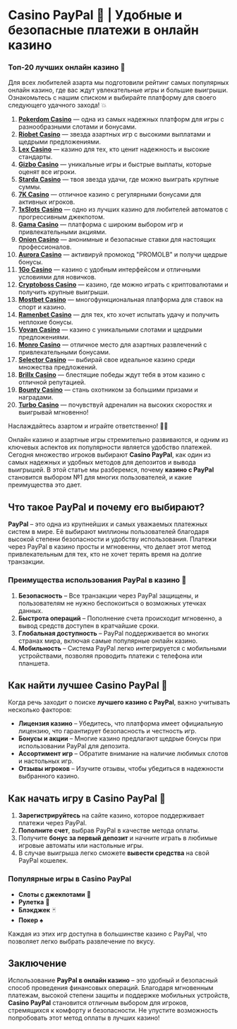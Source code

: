 # Casino PayPal 🎰 | Удобные и безопасные платежи в онлайн казино
### Топ-20 лучших онлайн казино 🎰

Для всех любителей азарта мы подготовили рейтинг самых популярных онлайн казино, где вас ждут увлекательные игры и большие выигрыши. Ознакомьтесь с нашим списком и выбирайте платформу для своего следующего удачного захода! 💥

1. **[Pokerdom Casino](https://brandplay.link/Bxg7SC7H)** — одна из самых надежных платформ для игры с разнообразными слотами и бонусами.
2. **[Riobet Casino](https://brandplay.link/dtx89f2L)** — звезда азартных игр с высокими выплатами и щедрыми предложениями.
3. **[Lex Casino](https://brandplay.link/2HFTmBc8)** — казино для тех, кто ценит надежность и высокие стандарты.
4. **[Gizbo Casino](https://gizbo-tea02.com/c8e962e89)** — уникальные игры и быстрые выплаты, которые оценят все игроки.
5. **[Starda Casino](https://brandplay.link/cpFQbWKn)** — твоя звезда удачи, где можно выиграть крупные суммы.
6. **[7K Casino](https://brandplay.link/dd46bNgD)** — отличное казино с регулярными бонусами для активных игроков.
7. **[1xSlots Casino](https://brandplay.link/R4xfxqdm)** — одно из лучших казино для любителей автоматов с прогрессивным джекпотом.
8. **[Gama Casino](https://brandplay.link/zrZpLFTP)** — платформа с широким выбором игр и привлекательными акциями.
9. **[Onion Casino](https://obclk001-2d.top/click?offer_id=986&partner_id=10542&landing_id=1798&utm_medium=affiliate&sub_1=oncasino3)** — анонимные и безопасные ставки для настоящих профессионалов.
10. **[Aurora Casino](https://10trafic-stat2.com/click/668546566bcc6313411604c7/6766/15114/subaccount?promocode=PROMOLB)** — активируй промокод "PROMOLB" и получи щедрые бонусы.
11. **[1Go Casino](https://1go-ircp01.com/ce015f410)** — казино с удобным интерфейсом и отличными условиями для новичков.
12. **[Cryptoboss Casino](https://cryptobossc.online/d847bcfa9)** — казино, где можно играть с криптовалютами и получить крупные выигрыши.
13. **[Mostbet Casino](https://ktbtis024ifqfn0mst.com/beQs)** — многофункциональная платформа для ставок на спорт и казино.
14. **[Ramenbet Casino](https://get.saltyram.com/ru/registration?apkpop=0&partner=p24970p3296034p5526)** — для тех, кто хочет испытать удачу и получить неплохие бонусы.
15. **[Vovan Casino](https://vovan.site/d2375cf9b)** — казино с уникальными слотами и щедрыми предложениями.
16. **[Monro Casino](https://mnr-ircp01.com/c3ce72a2c)** — отличное место для азартных развлечений с привлекательными бонусами.
17. **[Selector Casino](https://gosel.pl/SELVK)** — выбирай свое идеальное казино среди множества предложений.
18. **[Brillx Casino](https://brillx.pub/BRIVK)** — блестящие победы ждут тебя в этом казино с отличной репутацией.
19. **[Bounty Casino](https://bounty-casino.de/BOVK)** — стань охотником за большими призами и наградами.
20. **[Turbo Casino](https://turbo-casino.pro/TURVK)** — почувствуй адреналин на высоких скоростях и выигрывай мгновенно!

Наслаждайтесь азартом и играйте ответственно! 🎲🍀

Онлайн казино и азартные игры стремительно развиваются, и одним из ключевых аспектов их популярности является удобство платежей. Сегодня множество игроков выбирают **Casino PayPal**, как один из самых надежных и удобных методов для депозитов и вывода выигрышей. В этой статье мы разберемся, почему **казино с PayPal** становится выбором №1 для многих пользователей, и какие преимущества это дает.

## Что такое PayPal и почему его выбирают?

**PayPal** – это одна из крупнейших и самых уважаемых платежных систем в мире. Её выбирают миллионы пользователей благодаря высокой степени безопасности и удобству использования. Платежи через PayPal в казино просты и мгновенны, что делает этот метод привлекательным для тех, кто не хочет терять время на долгие транзакции.

### Преимущества использования PayPal в казино 🎲

1. **Безопасность** – Все транзакции через PayPal защищены, и пользователям не нужно беспокоиться о возможных утечках данных.
2. **Быстрота операций** – Пополнение счета происходит мгновенно, а вывод средств доступен в кратчайшие сроки.
3. **Глобальная доступность** – PayPal поддерживается во многих странах мира, включая самые популярные онлайн казино.
4. **Мобильность** – Система PayPal легко интегрируется с мобильными устройствами, позволяя проводить платежи с телефона или планшета.

## Как найти лучшее Casino PayPal 💸

Когда речь заходит о поиске **лучшего казино с PayPal**, важно учитывать несколько факторов:

- **Лицензия казино** – Убедитесь, что платформа имеет официальную лицензию, что гарантирует безопасность и честность игр.
- **Бонусы и акции** – Многие казино предлагают щедрые бонусы при использовании PayPal для депозита.
- **Ассортимент игр** – Обратите внимание на наличие любимых слотов и настольных игр.
- **Отзывы игроков** – Изучите отзывы, чтобы убедиться в надежности выбранного казино.

## Как начать игру в Casino PayPal 🎰

1. **Зарегистрируйтесь** на сайте казино, которое поддерживает платежи через PayPal.
2. **Пополните счет**, выбрав PayPal в качестве метода оплаты.
3. Получите **бонус за первый депозит** и начните играть в любимые игровые автоматы или настольные игры.
4. В случае выигрыша легко сможете **вывести средства** на свой PayPal кошелек.

### Популярные игры в Casino PayPal

- **Слоты с джекпотами** 💎
- **Рулетка** 🎡
- **Блэкджек** 🃏
- **Покер** ♠️

Каждая из этих игр доступна в большинстве казино с PayPal, что позволяет легко выбрать развлечение по вкусу.

## Заключение

Использование **PayPal в онлайн казино** – это удобный и безопасный способ проведения финансовых операций. Благодаря мгновенным платежам, высокой степени защиты и поддержке мобильных устройств, **Casino PayPal** становится отличным выбором для игроков, стремящихся к комфорту и безопасности. Не упустите возможность попробовать этот метод оплаты в лучших казино!

